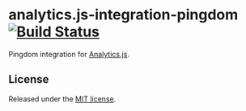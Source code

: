 # analytics.js-integration-pingdom [![Build Status][ci-badge]][ci-link]

Pingdom integration for [Analytics.js][].

## License

Released under the [MIT license](LICENSE).


[Analytics.js]: https://segment.com/docs/libraries/analytics.js/
[ci-link]: https://circleci.com/gh/segment-integrations/analytics.js-integration-pingdom
[ci-badge]: https://circleci.com/gh/segment-integrations/analytics.js-integration-pingdom.svg?style=svg
